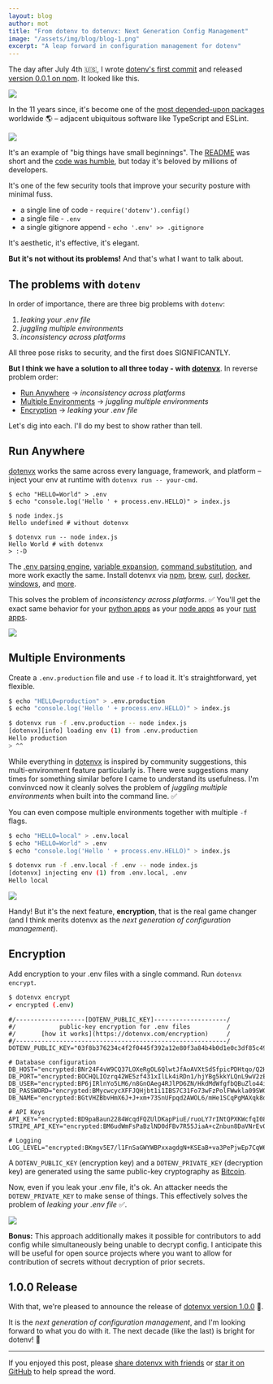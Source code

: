 ```yaml
---
layout: blog
author: mot
title: "From dotenv to dotenvx: Next Generation Config Management"
image: "/assets/img/blog/blog-1.png"
excerpt: "A leap forward in configuration management for dotenv"
---
```


The day after July 4th 🇺🇸, I wrote [dotenv's first commit](https://github.com/motdotla/dotenv/commit/71dabbf27b699fcb7a04714709cecfc6e78892b9) and released [version 0.0.1 on npm](https://www.npmjs.com/package/dotenv/v/0.0.1). It looked like this.

<img src="https://github.com/dotenvx/dotenvx/assets/3848/632a3bf4-50f4-4614-a0c2-12b2f6e64ccc"/>

In the 11 years since, it's become one of the [most depended-upon packages](https://gist.github.com/anvaka/8e8fa57c7ee1350e3491#top-1000-most-depended-upon-packages) worldwide 🌎 – adjacent ubiquitous software like TypeScript and ESLint.

<img src="https://github.com/dotenvx/dotenvx/assets/3848/3b93fa70-8204-4563-b5b5-a3a2dcfb3de3"/>

It's an example of "big things have small beginnings". The [README](https://github.com/motdotla/dotenv/commit/71dabbf27b699fcb7a04714709cecfc6e78892b9#diff-b335630551682c19a781afebcf4d07bf978fb1f8ac04c6bf87428ed5106870f5) was short and the [code was humble](https://github.com/motdotla/dotenv/commit/71dabbf27b699fcb7a04714709cecfc6e78892b9#diff-7934bf411fea192ad8cd69e0a12911648a2842cb0f2409a8fb67b41b7069d757), but today it's beloved by millions of developers.

It's one of the few security tools that improve your security posture with minimal fuss.

* a single line of code - `require('dotenv').config()`
* a single file - `.env`
* a single gitignore append - `echo '.env' >> .gitignore`

It's aesthetic, it's effective, it's elegant.

**But it's not without its problems!** And that's what I want to talk about.

## The problems with `dotenv`

In order of importance, there are three big problems with `dotenv`:

1. *leaking your .env file*
2. *juggling multiple environments*
3. *inconsistency across platforms*

All three pose risks to security, and the first does SIGNIFICANTLY.

**But I think we have a solution to all three today - with [dotenvx](https://github.com/dotenvx/dotenvx)**. In reverse problem order:

* [Run Anywhere](https://github.com/dotenvx/dotenvx?tab=readme-ov-file#run-anywhere) -> *inconsistency across platforms*
* [Multiple Environments](https://github.com/dotenvx/dotenvx?tab=readme-ov-file#multiple-environments) -> *juggling multiple environments*
* [Encryption](https://github.com/dotenvx/dotenvx?tab=readme-ov-file#encryption) -> *leaking your .env file*

Let's dig into each. I'll do my best to show rather than tell.

## Run Anywhere

[dotenvx](https://github.com/dotenvx/dotenvx) works the same across every language, framework, and platform – inject your env at runtime with `dotenvx run -- your-cmd`.

```
$ echo "HELLO=World" > .env
$ echo "console.log('Hello ' + process.env.HELLO)" > index.js

$ node index.js
Hello undefined # without dotenvx

$ dotenvx run -- node index.js
Hello World # with dotenvx
> :-D
```

The [.env parsing engine](https://github.com/dotenvx/dotenvx/blob/6f5a91370437716c93ead3e4400d1ee46e2b77ef/src/lib/helpers/parseDecryptEvalExpand.js#L6), [variable expansion](https://github.com/dotenvx/dotenvx?tab=readme-ov-file#run-anywhere), [command substitution](https://github.com/dotenvx/dotenvx?tab=readme-ov-file#run-anywhere), and more work exactly the same. Install dotenvx via [npm](https://dotenvx.com/docs/install#npm), [brew](https://dotenvx.com/docs/install#brew), [curl](https://dotenvx.com/docs/install#shell), [docker](https://dotenvx.com/docs/install#docker), [windows](https://dotenvx.com/docs/install#windows), and [more](https://dotenvx.com/docs/install).

This solves the problem of *inconsistency across platforms*. ✅ You'll get the exact same behavior for your [python apps](https://dotenvx.com/docs/guides#python) as your [node apps](https://dotenvx.com/docs/guides#node-js) as your [rust apps](https://dotenvx.com/docs/guides#rust).

<a href="https://github.com/dotenvx/dotenvx?tab=readme-ov-file#run-anywhere"><img src="https://github.com/dotenvx/dotenvx/assets/3848/6a43eb52-4b1d-48c2-8c7a-b62cb35b526b"/></a>

## Multiple Environments

Create a `.env.production` file and use `-f` to load it. It's straightforward, yet flexible.

```sh
$ echo "HELLO=production" > .env.production
$ echo "console.log('Hello ' + process.env.HELLO)" > index.js

$ dotenvx run -f .env.production -- node index.js
[dotenvx][info] loading env (1) from .env.production
Hello production
> ^^
```

While everything in [dotenvx](https://github.com/dotenvx/dotenvx) is inspired by community suggestions, this multi-environment feature particularly is. There were suggestions many times for something similar before I came to understand its usefulness. I'm convinvced now it cleanly solves the problem of *juggling multiple environments* when built into the command line. ✅

You can even compose multiple environments together with multiple `-f` flags.

```sh
$ echo "HELLO=local" > .env.local
$ echo "HELLO=World" > .env
$ echo "console.log('Hello ' + process.env.HELLO)" > index.js

$ dotenvx run -f .env.local -f .env -- node index.js
[dotenvx] injecting env (1) from .env.local, .env
Hello local
```

<a href="https://github.com/dotenvx/dotenvx?tab=readme-ov-file#multiple-environments"><img src="https://github.com/dotenvx/dotenvx/assets/3848/8983a359-32f9-459a-861c-66bfdf4e87a1" /></a>

Handy! But it's the next feature, **encryption**, that is the real game changer (and I think merits dotenvx as the *next generation of configuration management*).

## Encryption

Add encryption to your .env files with a single command. Run `dotenvx encrypt`.

```sh
$ dotenvx encrypt
✔ encrypted (.env)
```

```
#/-------------------[DOTENV_PUBLIC_KEY]--------------------/
#/            public-key encryption for .env files          /
#/       [how it works](https://dotenvx.com/encryption)     /
#/----------------------------------------------------------/
DOTENV_PUBLIC_KEY="03f8b376234c4f2f0445f392a12e80f3a84b4b0d1e0c3df85c494e45812653c22a"

# Database configuration
DB_HOST="encrypted:BNr24F4vW9CQ37LOXeRgOL6QlwtJfAoAVXtSdSfpicPDHtqo/Q2HekeCjAWrhxHy+VHAB3QTg4fk9VdIoncLIlu1NssFO6XQXN5fnIjXRmp5pAuw7xwqVXe/1lVukATjG0kXR4SHe45s4Tb6fEjs"
DB_PORT="encrypted:BOCHQLIOzrq42WE5zf431xIlLk4iRDn1/hjYBg5kkYLQnL9wV2zEsSyHKBfH3mQdv8w4+EhXiF4unXZi1nYqdjVp4/BbAr777ORjMzyE+3QN1ik1F2+W5DZHBF9Uwj69F4D7f8A="
DB_USER="encrypted:BP6jIRlnYo5LM6/n8GnOAeg4RJlPD6ZN/HkdMdWfgfbQBuZlo44idYzKApdy0znU3TSoF5rcppXIMkxFFuB6pS0U4HMG/jl46lPCswl3vLTQ7Gx5EMT6YwE6pfA88AM77/ebQZ6y0L5t"
DB_PASSWORD="encrypted:BMycwcycXFFJQHjbt1i1IBS7C31Fo73wFzPolFWwkla09SWGy3QU1rBvK0YwdQmbuJuztp9JhcNLuc0wUdlLZVHC4/E6q/K7oPULNPxC5K1LwW4YuX80Ngl6Oy13Twero864f2DXXTNb"
DB_NAME="encrypted:BGtVHZBbvHmX6J+J+xm+73SnUFpqd2AWOL6/mHe1SCqPgMAXqk8dbLgqmHiZSbw4D6VquaYtF9safGyucClAvGGMzgD7gdnXGB1YGGaPN7nTpJ4vE1nx8hi1bNtNCr5gEm7z+pdLq1IsH4vPSH4O7XBx"

# API Keys
API_KEY="encrypted:BD9paBaun2284WcqdFQZUlDKapPiuE/ruoLY7rINtQPXKWcfqI08vFAlCCmwBoJIvd2Nv3ACiSCA672wsKeJlFJTcRB6IRRJ+fPBuz2kvYlOiec7EzHTT8EVzSDydFun5R5ODfmN"
STRIPE_API_KEY="encrypted:BM6udWmFsPaBzlND0dFBv7R55JiaA+cZnbun8DaVNrEvO+8/k+lsXbZQ0bCPks8kUsdD2qrSp/tii0P8gVJ/gp+pdDuhdcJj91hxJ7nzSFf6h0ofRb38/2WHFhxg77XExxzui1s3w42Z"

# Logging
LOG_LEVEL="encrypted:BKmgv5E7/l1FnSaGWYWBPxxagdgN+KSEaB+va3PePjwEp7CqW6PlysrweZq49YTB5Fbc3UN/akLVn1RZ2AO4PyTVqgYYGBwerjpJiou9R2KluNV3T4j0bhsAkBochg3YpHcw3RX/"
```

A `DOTENV_PUBLIC_KEY` (encryption key) and a `DOTENV_PRIVATE_KEY` (decryption key) are generated using the same public-key cryptography as [Bitcoin](https://en.bitcoin.it/wiki/Secp256k1).

Now, even if you leak your .env file, it's ok. An attacker needs the `DOTENV_PRIVATE_KEY` to make sense of things. This effectively solves the problem of *leaking your .env file* ✅.

<a href="https://github.com/dotenvx/dotenvx?tab=readme-ov-file#encryption"><img src="https://github.com/dotenvx/dotenvx/assets/3848/42aef834-50d9-4187-93e4-b5230ae1253a" /></a>

**Bonus:** This approach additionally makes it possible for contributors to add config while simultaneously being unable to decrypt config. I anticipate this will be useful for open source projects where you want to allow for contribution of secrets without decryption of prior secrets.

## 1.0.0 Release

With that, we're pleased to announce the release of [dotenvx version 1.0.0](https://www.npmjs.com/package/@dotenvx/dotenvx) 🎉.

It is the *next generation of configuration management*, and I'm looking forward to what you do with it. The next decade (like the last) is bright for dotenv! 🌟

---

If you enjoyed this post, please [share dotenvx with friends](https://github.com/dotenvx/dotenvx) or [star it on GitHub](https://github.com/dotenvx/dotenvx) to help spread the word.
